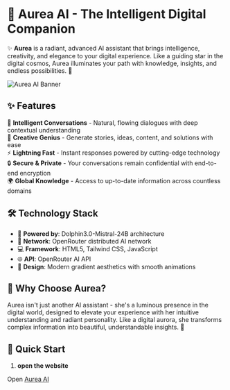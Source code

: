 # 🌟 Aurea AI - The Intelligent Digital Companion

✨ **Aurea** is a radiant, advanced AI assistant that brings intelligence, creativity, and elegance to your digital experience. Like a guiding star in the digital cosmos, Aurea illuminates your path with knowledge, insights, and endless possibilities. 🚀

![Aurea AI Banner](https://placehold.co/800x300/1e293b/38bdf8?text=Aurea+AI+-+Intelligent+Assistant)

## ✨ Features

💫 **Intelligent Conversations** - Natural, flowing dialogues with deep contextual understanding  
🎨 **Creative Genius** - Generate stories, ideas, content, and solutions with ease  
⚡ **Lightning Fast** - Instant responses powered by cutting-edge technology  
🔒 **Secure & Private** - Your conversations remain confidential with end-to-end encryption  
🌍 **Global Knowledge** - Access to up-to-date information across countless domains  

## 🛠️ Technology Stack

- 🐬 **Powered by**: Dolphin3.0-Mistral-24B architecture
- 🔗 **Network**: OpenRouter distributed AI network
- 💻 **Framework**: HTML5, Tailwind CSS, JavaScript
- 🌐 **API**: OpenRouter AI API
- 🎨 **Design**: Modern gradient aesthetics with smooth animations

## 🎯 Why Choose Aurea?

Aurea isn't just another AI assistant - she's a luminous presence in the digital world, designed to elevate your experience with her intuitive understanding and radiant personality. Like a digital aurora, she transforms complex information into beautiful, understandable insights. 🌈

## 🚀 Quick Start

1. **open the website**

Open [Aurea AI](https://guzesqdro.github.io/aurea)

  
